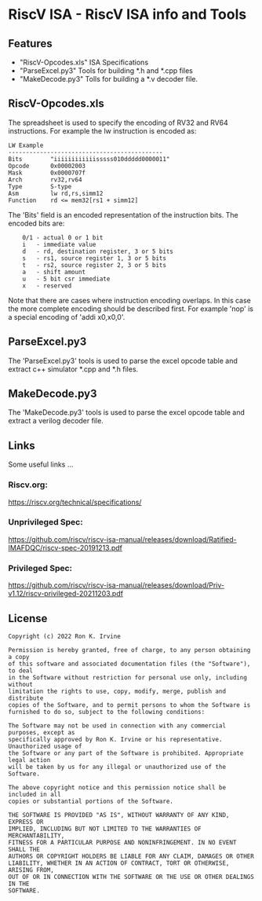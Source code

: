 # RiscV ISA - RiscV ISA info and Tools

## Features

- "RiscV-Opcodes.xls" ISA Specifications
- "ParseExcel.py3" Tools for building *.h and *.cpp files
- "MakeDecode.py3" Tolls for building a *.v decoder file.

## RiscV-Opcodes.xls
The spreadsheet is used to specify the encoding of RV32 and RV64 instructions. For example the lw instruction is encoded as:

```
LW Example
--------------------------------------------
Bits        "iiiiiiiiiiiisssss010ddddd0000011"
Opcode      0x00002003
Mask        0x0000707f
Arch        rv32,rv64
Type        S-type
Asm         lw rd,rs,simm12
Function    rd <= mem32[rs1 + simm12]
```
The 'Bits' field is an encoded representation of the instruction bits. The encoded bits are:
```
	0/1	- actual 0 or 1 bit
	i	- immediate value
	d	- rd, destination register, 3 or 5 bits
	s	- rs1, source register 1, 3 or 5 bits 
	t	- rs2, source register 2, 3 or 5 bits
	a	- shift amount
	u	- 5 bit csr immediate
	x	- reserved
```
Note that there are cases where instruction encoding overlaps. In this case the more complete encoding should be described first. For example 'nop' is a special encoding of 'addi x0,x0,0'.

## ParseExcel.py3
The 'ParseExcel.py3' tools is used to parse the excel opcode table and extract c++ simulator *.cpp and *.h files. 

## MakeDecode.py3
The 'MakeDecode.py3' tools is used to parse the excel opcode table and extract a verilog decoder file. 

## Links
Some useful links ...

### Riscv.org:
https://riscv.org/technical/specifications/

### Unprivileged Spec:
https://github.com/riscv/riscv-isa-manual/releases/download/Ratified-IMAFDQC/riscv-spec-20191213.pdf

### Privileged Spec:
https://github.com/riscv/riscv-isa-manual/releases/download/Priv-v1.12/riscv-privileged-20211203.pdf


## License

    Copyright (c) 2022 Ron K. Irvine
    
    Permission is hereby granted, free of charge, to any person obtaining a copy
    of this software and associated documentation files (the "Software"), to deal
    in the Software without restriction for personal use only, including without
    limitation the rights to use, copy, modify, merge, publish and distribute
    copies of the Software, and to permit persons to whom the Software is
    furnished to do so, subject to the following conditions:
    
    The Software may not be used in connection with any commercial purposes, except as
    specifically approved by Ron K. Irvine or his representative. Unauthorized usage of
    the Software or any part of the Software is prohibited. Appropriate legal action
    will be taken by us for any illegal or unauthorized use of the Software.
    
    The above copyright notice and this permission notice shall be included in all
    copies or substantial portions of the Software.
    
    THE SOFTWARE IS PROVIDED "AS IS", WITHOUT WARRANTY OF ANY KIND, EXPRESS OR
    IMPLIED, INCLUDING BUT NOT LIMITED TO THE WARRANTIES OF MERCHANTABILITY,
    FITNESS FOR A PARTICULAR PURPOSE AND NONINFRINGEMENT. IN NO EVENT SHALL THE
    AUTHORS OR COPYRIGHT HOLDERS BE LIABLE FOR ANY CLAIM, DAMAGES OR OTHER
    LIABILITY, WHETHER IN AN ACTION OF CONTRACT, TORT OR OTHERWISE, ARISING FROM,
    OUT OF OR IN CONNECTION WITH THE SOFTWARE OR THE USE OR OTHER DEALINGS IN THE
    SOFTWARE.
